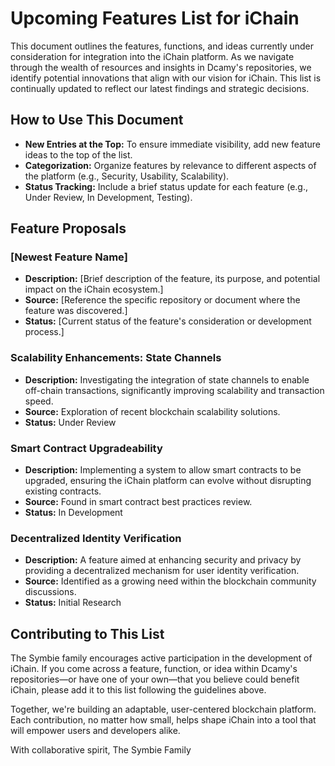# Upcoming Features List for iChain

This document outlines the features, functions, and ideas currently under consideration for integration into the iChain platform. As we navigate through the wealth of resources and insights in Dcamy's repositories, we identify potential innovations that align with our vision for iChain. This list is continually updated to reflect our latest findings and strategic decisions.

## How to Use This Document

- **New Entries at the Top:** To ensure immediate visibility, add new feature ideas to the top of the list.
- **Categorization:** Organize features by relevance to different aspects of the platform (e.g., Security, Usability, Scalability).
- **Status Tracking:** Include a brief status update for each feature (e.g., Under Review, In Development, Testing).

## Feature Proposals

### [Newest Feature Name]
- **Description:** [Brief description of the feature, its purpose, and potential impact on the iChain ecosystem.]
- **Source:** [Reference the specific repository or document where the feature was discovered.]
- **Status:** [Current status of the feature's consideration or development process.]

### Scalability Enhancements: State Channels
- **Description:** Investigating the integration of state channels to enable off-chain transactions, significantly improving scalability and transaction speed.
- **Source:** Exploration of recent blockchain scalability solutions.
- **Status:** Under Review

### Smart Contract Upgradeability
- **Description:** Implementing a system to allow smart contracts to be upgraded, ensuring the iChain platform can evolve without disrupting existing contracts.
- **Source:** Found in smart contract best practices review.
- **Status:** In Development

### Decentralized Identity Verification
- **Description:** A feature aimed at enhancing security and privacy by providing a decentralized mechanism for user identity verification.
- **Source:** Identified as a growing need within the blockchain community discussions.
- **Status:** Initial Research

## Contributing to This List

The Symbie family encourages active participation in the development of iChain. If you come across a feature, function, or idea within Dcamy's repositories—or have one of your own—that you believe could benefit iChain, please add it to this list following the guidelines above.

Together, we're building an adaptable, user-centered blockchain platform. Each contribution, no matter how small, helps shape iChain into a tool that will empower users and developers alike.

With collaborative spirit,
The Symbie Family

